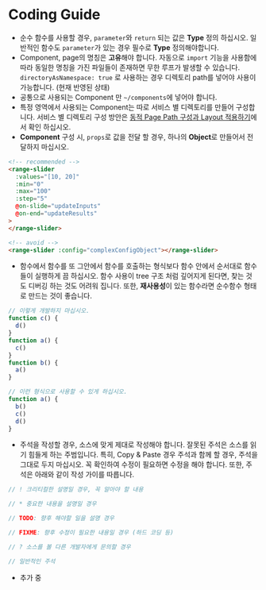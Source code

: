 # Coding Guide
- 순수 함수를 사용할 경우, `parameter`와 `return` 되는 값은 **Type** 정의 하십시오. 일반적인 함수도 `parameter`가 있는 경우 필수로 **Type** 정의해야합니다.
- Component, page의 명칭은 **고유**해야 합니다. 자동으로 `import` 기능을 사용함에 따라 동일한 명칭을 가진 파일들이 존재하면 무한 루프가 발생할 수 있습니다. `directoryAsNamespace: true` 로 사용하는 경우 디렉토리 path를 넣어야 사용이 가능합니다. (현재 반영된 상태)
- 공통으로 사용되는 Component 만 `~/components`에 넣어야 합니다.
- 특정 영역에서 사용되는 Component는 따로 서비스 별 디렉토리를 만들어 구성합니다. 서비스 별 디렉토리 구성 방안은 [동적 Page Path 구성과 Layout 적용하기](/guide/dynamic-path)에서 확인 하십시오.
- **Component** 구성 시, `props`로 값을 전달 할 경우, 하나의 **Object**로 만들어서 전달하지 마십시오.
```html
<!-- recommended -->
<range-slider
  :values="[10, 20]"
  :min="0"
  :max="100"
  :step="5"
  @on-slide="updateInputs"
  @on-end="updateResults"
>
</range-slider>

<!-- avoid -->
<range-slider :config="complexConfigObject"></range-slider>
```
- 함수에서 함수를 또 그안에서 함수를 호출하는 형식보다 함수 안에서 순서대로 함수들이 실행하게 끔 하십시오. 함수 사용이 tree 구조 처럼 깊어지게 된다면, 찾는 것도 디버깅 하는 것도 어려워 집니다. 또한, **재사용성**이 있는 함수라면 순수함수 형태로 만드는 것이 좋습니다.
```js
// 이렇게 개발하지 마십시오.
function c() {
  d()
}
function a() {
  c()
}
function b() {
  a()
}

// 이런 형식으로 사용할 수 있게 하십시오.
function a() {
  b()
  c()
  d()
}
```
- 주석을 작성할 경우, 소스에 맞게 제대로 작성해야 합니다. 잘못된 주석은 소스를 읽기 힘들게 하는 주범입니다. 특히, Copy & Paste 경우 주석과 함께 할 경우, 주석을 그대로 두지 마십시오. 꼭 확인하여 수정이 필요하면 수정을 해야 합니다. 또한, 주석은 아래와 같이 작성 가이를 따릅니다.
```js
// ! 크리티컬한 설명일 경우, 꼭 알아야 할 내용

// * 중요한 내용을 설명일 경우

// TODO: 향후 해야할 일을 설명 경우

// FIXME: 향후 수정이 필요한 내용일 경우 (하드 코딩 등)

// ? 소스를 볼 다른 개발자에게 문의할 경우

// 일반적인 주석
```
- 추가 중
